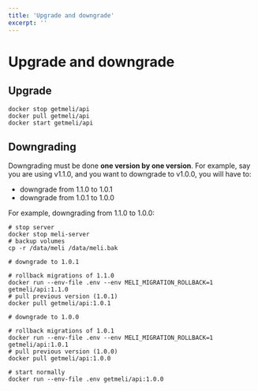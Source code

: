```yaml
---
title: 'Upgrade and downgrade'
excerpt: ''
---
```


# Upgrade and downgrade

## Upgrade

<div class="code-group">

```shell script
docker stop getmeli/api
docker pull getmeli/api
docker start getmeli/api
```

</div>

## Downgrading

Downgrading must be done **one version by one version**. For example, say you are using v1.1.0, and you want to downgrade to v1.0.0, you will have to:
- downgrade from 1.1.0 to 1.0.1
- downgrade from 1.0.1 to 1.0.0

For example, downgrading from 1.1.0 to 1.0.0:

<div class="code-group">

```shell script
# stop server
docker stop meli-server
# backup volumes
cp -r /data/meli /data/meli.bak

# downgrade to 1.0.1

# rollback migrations of 1.1.0
docker run --env-file .env --env MELI_MIGRATION_ROLLBACK=1 getmeli/api:1.1.0
# pull previous version (1.0.1)
docker pull getmeli/api:1.0.1

# downgrade to 1.0.0

# rollback migrations of 1.0.1
docker run --env-file .env --env MELI_MIGRATION_ROLLBACK=1 getmeli/api:1.0.1
# pull previous version (1.0.0)
docker pull getmeli/api:1.0.0

# start normally
docker run --env-file .env getmeli/api:1.0.0
```

</div>
